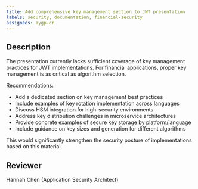```yaml
---
title: Add comprehensive key management section to JWT presentation
labels: security, documentation, financial-security
assignees: aygp-dr
---
```


## Description
The presentation currently lacks sufficient coverage of key management practices for JWT implementations. For financial applications, proper key management is as critical as algorithm selection.

Recommendations:
- Add a dedicated section on key management best practices
- Include examples of key rotation implementation across languages
- Discuss HSM integration for high-security environments
- Address key distribution challenges in microservice architectures
- Provide concrete examples of secure key storage by platform/language
- Include guidance on key sizes and generation for different algorithms

This would significantly strengthen the security posture of implementations based on this material.

## Reviewer
Hannah Chen (Application Security Architect)